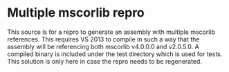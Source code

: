 # Multiple mscorlib repro

This source is for a repro to generate an assembly with multiple mscorlib references. This requires VS 2013 to compile in such a way that the assembly
will be referencing both mscorlib v4.0.0.0 and v2.0.5.0. A compiled binary is included under the test directory which is used for tests. This solution
is only here in case the repro needs to be regenerated.